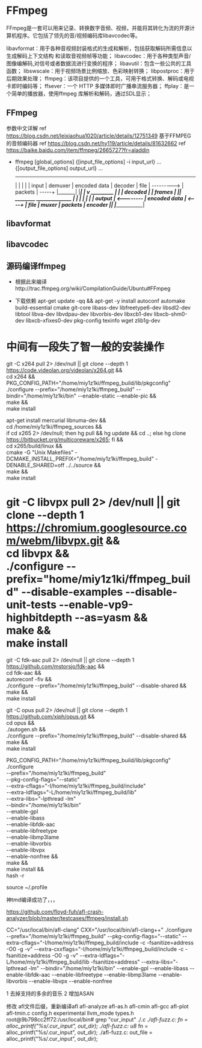 # FFmpeg
FFmpeg是一套可以用来记录、转换数字音频、视频，并能将其转化为流的开源计算机程序。它包括了领先的音/视频编码库libavcodec等。

libavformat：用于各种音视频封装格式的生成和解析，包括获取解码所需信息以生成解码上下文结构
和读取音视频帧等功能；
libavcodec：用于各种类型声音/图像编解码,对信号或者数据流进行变换的程序；
libavutil：包含一些公共的工具函数；
libswscale：用于视频场景比例缩放、色彩映射转换；
libpostproc：用于后期效果处理；
ffmpeg：该项目提供的一个工具，可用于格式转换、解码或电视卡即时编码等；
ffsever：一个 HTTP 多媒体即时广播串流服务器；
ffplay：是一个简单的播放器，使用ffmpeg 库解析和解码，通过SDL显示；

## FFmpeg
参数中文详解
ref https://blog.csdn.net/leixiaohua1020/article/details/12751349
基于FFMPEG的音频编码器
ref https://blog.csdn.net/hy119/article/details/81632662
ref https://baike.baidu.com/item/ffmpeg/2665727?fr=aladdin
* ffmpeg [global_options] {[input_file_options] -i input_url} ... {[output_file_options] output_url} ...
	 _______              ______________
	|       |            |              |
	| input |  demuxer   | encoded data |   decoder
	| file  | ---------> | packets      | -----+
	|_______|            |______________|      |
	                                           v
	                                       _________
	                                      |         |
	                                      | decoded |
	                                      | frames  |
	                                      |_________|
	 ________             ______________       |
	|        |           |              |      |
	| output | <-------- | encoded data | <----+
	| file   |   muxer   | packets      |   encoder
	|________|           |______________|


## libavformat
## libavcodec

## 源码编译ffmpeg
* 根据此来编译http://trac.ffmpeg.org/wiki/CompilationGuide/Ubuntu#FFmpeg

* 下载依赖
apt-get update -qq && apt-get -y install autoconf automake build-essential cmake git-core libass-dev libfreetype6-dev libsdl2-dev libtool libva-dev libvdpau-dev libvorbis-dev libxcb1-dev libxcb-shm0-dev libxcb-xfixes0-dev pkg-config texinfo wget zlib1g-dev

中间有一段失了智一般的安装操作
===========

git -C x264 pull 2> /dev/null || git clone --depth 1 https://code.videolan.org/videolan/x264.git && \
cd x264 && \
PKG_CONFIG_PATH="/home/miy1z1ki/ffmpeg_build/lib/pkgconfig" ./configure --prefix="/home/miy1z1ki/ffmpeg_build" --bindir="/home/miy1z1ki/bin" --enable-static --enable-pic && \
make && \
make install

apt-get install mercurial libnuma-dev && \
cd /home/miy1z1ki/ffmpeg_sources && \
if cd x265 2> /dev/null; then hg pull && hg update && cd ..; else hg clone https://bitbucket.org/multicoreware/x265; fi && \
cd x265/build/linux && \
cmake -G "Unix Makefiles" -DCMAKE_INSTALL_PREFIX="/home/miy1z1ki/ffmpeg_build" -DENABLE_SHARED=off ../../source && \
make && \
make install 

git -C libvpx pull 2> /dev/null || git clone --depth 1 https://chromium.googlesource.com/webm/libvpx.git && \
cd libvpx && \
./configure --prefix="home/miy1z1ki/ffmpeg_build" --disable-examples --disable-unit-tests --enable-vp9-highbitdepth --as=yasm && \
make && \
make install
============
git -C fdk-aac pull 2> /dev/null || git clone --depth 1 https://github.com/mstorsjo/fdk-aac && \
cd fdk-aac && \
autoreconf -fiv && \
./configure --prefix="/home/miy1z1ki/ffmpeg_build" --disable-shared && \
make && \
make install

git -C opus pull 2> /dev/null || git clone --depth 1 https://github.com/xiph/opus.git && \
cd opus && \
./autogen.sh && \
./configure --prefix="/home/miy1z1ki/ffmpeg_build" --disable-shared && \
make && \
make install

PKG_CONFIG_PATH="/home/miy1z1ki/ffmpeg_build/lib/pkgconfig"
./configure \
  --prefix="/home/miy1z1ki/ffmpeg_build" \
  --pkg-config-flags="--static" \
  --extra-cflags="-I/home/miy1z1ki/ffmpeg_build/include" \
  --extra-ldflags="-L/home/miy1z1ki/ffmpeg_build/lib" \
  --extra-libs="-lpthread -lm" \
  --bindir="/home/miy1z1ki/bin" \
  --enable-gpl \
  --enable-libass \
  --enable-libfdk-aac \
  --enable-libfreetype \
  --enable-libmp3lame \
  --enable-libvorbis \
  --enable-libvpx \
  --enable-nonfree && \
make && \
make install && \
hash -r

source ~/.profile

神tmd编译成功了，，，

https://github.com/floyd-fuh/afl-crash-analyzer/blob/master/testcases/ffmpeg/install.sh 

CC="/usr/local/bin/afl-clang" CXX="/usr/local/bin/afl-clang++" ./configure --prefix="/home/miy1z1ki/ffmpeg_build" --pkg-config-flags="--static" --extra-cflags="-I/home/miy1z1ki/ffmpeg_build/include -c -fsanitize=address -O0 -g -v" --extra-cxxflags="-I/home/miy1z1ki/ffmpeg_build/include -c -fsanitize=address -O0 -g -v" --extra-ldflags="-L/home/miy1z1ki/ffmpeg_build/lib -fsanitize=address" --extra-libs="-lpthread -lm" --bindir="/home/miy1z1ki/bin" --enable-gpl --enable-libass --enable-libfdk-aac --enable-libfreetype --enable-libmp3lame --enable-libvorbis --enable-libvpx --enable-nonfree   

1 去掉支持的多余的音乐
2 增加ASAN

修改 afl文件后缀，重新编译afl
afl-analyze          afl-as.h       afl-cmin     afl-gcc     afl-plot      afl-tmin.c     config.h     experimental  llvm_mode      types.h
root@9b798cc2ff72:/usr/local/bin# grep "cur_input" ./*.c 
./afl-fuzz.c:  fn = alloc_printf("%s/.cur_input", out_dir);
./afl-fuzz.c:  u8* fn = alloc_printf("%s/.cur_input", out_dir);
./afl-fuzz.c:        out_file = alloc_printf("%s/.cur_input", out_dir);

